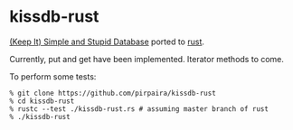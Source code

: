 kissdb-rust
===========

[(Keep It) Simple and Stupid Database](https://github.com/zerotier/kissdb.git) ported to [rust](https://github.com/mozilla/rust).

Currently, put and get have been implemented.  Iterator methods to come.

To perform some tests:

    % git clone https://github.com/pirpaira/kissdb-rust
    % cd kissdb-rust
    % rustc --test ./kissdb-rust.rs # assuming master branch of rust
    % ./kissdb-rust

